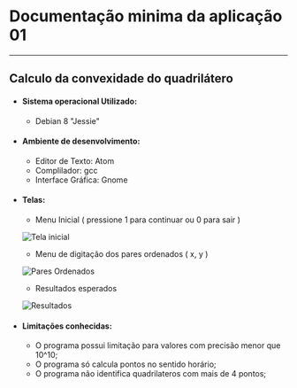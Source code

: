 # Documentação minima da aplicação 01

----

## Calculo da convexidade do quadrilátero

* #### Sistema operacional Utilizado:
  * Debian 8 "Jessie"

* #### Ambiente de desenvolvimento:
  * Editor de Texto: Atom
  * Complilador: gcc
  * Interface Gráfica: Gnome

* #### Telas:
  * Menu Inicial ( pressione 1 para continuar ou 0 para sair )

  ![Tela inicial](http://i.imgur.com/OD3KRmb.png)


  * Menu de digitação dos pares ordenados ( x, y )

  ![Pares Ordenados](http://imgur.com/a/8SsJY)

  * Resultados esperados

  ![Resultados](http://imgur.com/lXwjxp0)

* #### Limitações conhecidas:
  * O programa possui limitação para valores com precisão menor que 10^10;
  * O programa só calcula pontos no sentido horário;
  * O programa não identifica quadrilateros com mais de 4 pontos;
